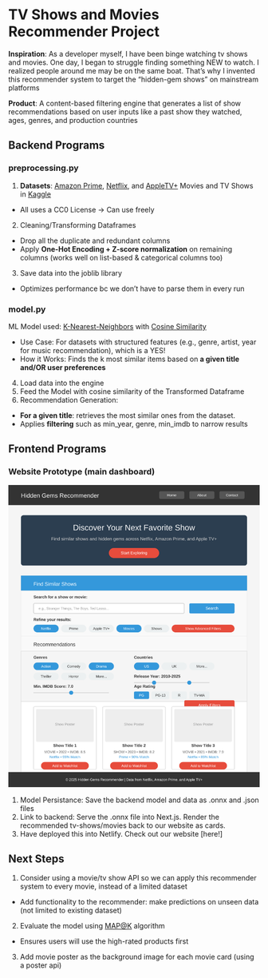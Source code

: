 # TV Shows and Movies Recommender Project

**Inspiration**: As a developer myself, I have been binge watching tv shows and movies. One day, I began to struggle finding something NEW to watch. I realized people around me may be on the same boat. That’s why I invented this recommender system to target the “hidden-gem shows” on mainstream platforms

**Product**: A content-based filtering engine that generates a list of show recommendations based on user inputs like a past show they watched, ages, genres, and production countries

## Backend Programs

### preprocessing.py

1. **Datasets**: [Amazon Prime](https://www.kaggle.com/datasets/dgoenrique/amazon-prime-movies-and-tv-shows), [Netflix](https://www.kaggle.com/datasets/dgoenrique/netflix-movies-and-tv-shows), and [AppleTV+](https://www.kaggle.com/datasets/dgoenrique/apple-tv-movies-and-tv-shows) Movies and TV Shows in [Kaggle](https://www.kaggle.com/code/dgoenrique/a-simple-movie-tv-show-recommendation-system)

- All uses a CC0 License → Can use freely

2. Cleaning/Transforming Dataframes

- Drop all the duplicate and redundant columns
- Apply **One-Hot Encoding + Z-score normalization** on remaining columns (works well on list-based & categorical columns too)

3. Save data into the joblib library

- Optimizes performance bc we don’t have to parse them in every run

### model.py

ML Model used: [K-Nearest-Neighbors](https://www.datacamp.com/tutorial/k-nearest-neighbor-classification-scikit-learn) with [Cosine Similarity](https://memgraph.com/blog/cosine-similarity-python-scikit-learn)

- Use Case: For datasets with structured features (e.g., genre, artist, year for music recommendation), which is a YES!
- How it Works: Finds the k most similar items based on **a given title and/OR user preferences**

4. Load data into the engine
5. Feed the Model with cosine similarity of the Transformed Dataframe
6. Recommendation Generation:

- **For a given title**: retrieves the most similar ones from the dataset.
- Applies **filtering** such as min_year, genre, min_imdb to narrow results

## Frontend Programs

### Website Prototype (main dashboard)

<img src="website-wireframe.svg" alt="website wireframe"/>

1. Model Persistance: Save the backend model and data as .onnx and .json files
2. Link to backend: Serve the .onnx file into Next.js. Render the recommended tv-shows/movies back to our website as cards.
3. Have deployed this into Netlify. Check out our website [here!]

## Next Steps

1. Consider using a movie/tv show API so we can apply this recommender system to every movie, instead of a limited dataset

- Add functionality to the recommender: make predictions on unseen data (not limited to existing dataset)

2. Evaluate the model using [MAP@K](https://www.evidentlyai.com/ranking-metrics/mean-average-precision-map#mean-average-precision-map) algorithm

- Ensures users will use the high-rated products first

3. Add movie poster as the background image for each movie card (using a poster api)
